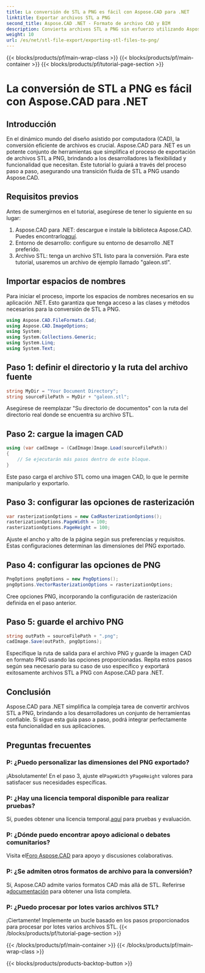 ```yaml
---
title: La conversión de STL a PNG es fácil con Aspose.CAD para .NET
linktitle: Exportar archivos STL a PNG
second_title: Aspose.CAD .NET - Formato de archivo CAD y BIM
description: Convierta archivos STL a PNG sin esfuerzo utilizando Aspose.CAD para .NET. Siga nuestra guía paso a paso para una integración perfecta. ¡Descargar ahora!
weight: 10
url: /es/net/stl-file-export/exporting-stl-files-to-png/
---
```


{{< blocks/products/pf/main-wrap-class >}}
{{< blocks/products/pf/main-container >}}
{{< blocks/products/pf/tutorial-page-section >}}

# La conversión de STL a PNG es fácil con Aspose.CAD para .NET

## Introducción
En el dinámico mundo del diseño asistido por computadora (CAD), la conversión eficiente de archivos es crucial. Aspose.CAD para .NET es un potente conjunto de herramientas que simplifica el proceso de exportación de archivos STL a PNG, brindando a los desarrolladores la flexibilidad y funcionalidad que necesitan. Este tutorial lo guiará a través del proceso paso a paso, asegurando una transición fluida de STL a PNG usando Aspose.CAD.
## Requisitos previos
Antes de sumergirnos en el tutorial, asegúrese de tener lo siguiente en su lugar:
1.  Aspose.CAD para .NET: descargue e instale la biblioteca Aspose.CAD. Puedes encontrarlo[aquí](https://releases.aspose.com/cad/net/).
2. Entorno de desarrollo: configure su entorno de desarrollo .NET preferido.
3. Archivo STL: tenga un archivo STL listo para la conversión. Para este tutorial, usaremos un archivo de ejemplo llamado "galeon.stl".
## Importar espacios de nombres
Para iniciar el proceso, importe los espacios de nombres necesarios en su aplicación .NET. Esto garantiza que tenga acceso a las clases y métodos necesarios para la conversión de STL a PNG.
```csharp
using Aspose.CAD.FileFormats.Cad;
using Aspose.CAD.ImageOptions;
using System;
using System.Collections.Generic;
using System.Linq;
using System.Text;
```
## Paso 1: definir el directorio y la ruta del archivo fuente
```csharp
string MyDir = "Your Document Directory";
string sourceFilePath = MyDir + "galeon.stl";
```
Asegúrese de reemplazar "Su directorio de documentos" con la ruta del directorio real donde se encuentra su archivo STL.
## Paso 2: cargue la imagen CAD
```csharp
using (var cadImage = (CadImage)Image.Load(sourceFilePath))
{
    // Se ejecutarán más pasos dentro de este bloque.
}
```
Este paso carga el archivo STL como una imagen CAD, lo que le permite manipularlo y exportarlo.
## Paso 3: configurar las opciones de rasterización
```csharp
var rasterizationOptions = new CadRasterizationOptions();
rasterizationOptions.PageWidth = 100;
rasterizationOptions.PageHeight = 100;
```
Ajuste el ancho y alto de la página según sus preferencias y requisitos. Estas configuraciones determinan las dimensiones del PNG exportado.
## Paso 4: configurar las opciones de PNG
```csharp
PngOptions pngOptions = new PngOptions();
pngOptions.VectorRasterizationOptions = rasterizationOptions;
```
Cree opciones PNG, incorporando la configuración de rasterización definida en el paso anterior.
## Paso 5: guarde el archivo PNG
```csharp
string outPath = sourceFilePath + ".png";
cadImage.Save(outPath, pngOptions);
```
Especifique la ruta de salida para el archivo PNG y guarde la imagen CAD en formato PNG usando las opciones proporcionadas.
Repita estos pasos según sea necesario para su caso de uso específico y exportará exitosamente archivos STL a PNG con Aspose.CAD para .NET.
## Conclusión
Aspose.CAD para .NET simplifica la compleja tarea de convertir archivos STL a PNG, brindando a los desarrolladores un conjunto de herramientas confiable. Si sigue esta guía paso a paso, podrá integrar perfectamente esta funcionalidad en sus aplicaciones.
## Preguntas frecuentes
### P: ¿Puedo personalizar las dimensiones del PNG exportado?
 ¡Absolutamente! En el paso 3, ajuste el`PageWidth` y`PageHeight` valores para satisfacer sus necesidades específicas.
### P: ¿Hay una licencia temporal disponible para realizar pruebas?
 Sí, puedes obtener una licencia temporal.[aquí](https://purchase.aspose.com/temporary-license/) para pruebas y evaluación.
### P: ¿Dónde puedo encontrar apoyo adicional o debates comunitarios?
 Visita el[Foro Aspose.CAD](https://forum.aspose.com/c/cad/19) para apoyo y discusiones colaborativas.
### P: ¿Se admiten otros formatos de archivo para la conversión?
 Sí, Aspose.CAD admite varios formatos CAD más allá de STL. Referirse a[documentación](https://reference.aspose.com/cad/net/) para obtener una lista completa.
### P: ¿Puedo procesar por lotes varios archivos STL?
¡Ciertamente! Implemente un bucle basado en los pasos proporcionados para procesar por lotes varios archivos STL.
{{< /blocks/products/pf/tutorial-page-section >}}

{{< /blocks/products/pf/main-container >}}
{{< /blocks/products/pf/main-wrap-class >}}

{{< blocks/products/products-backtop-button >}}
